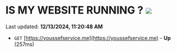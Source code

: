 # IS MY WEBSITE RUNNING ? [![](https://img.shields.io/static/v1?label=Sponsor&message=%E2%9D%A4&logo=GitHub&color=%23fe8e86)](https://github.com/sponsors/Youssef-Lehmam)

Last updated: **12/13/2024, 11:20:48 AM**

- `GET` [https://youssefservice.me](https://youssefservice.me) - **Up** (257ms)
